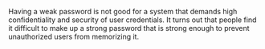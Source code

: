 Having a weak password is not good for a system that demands high confidentiality and security of user credentials. It turns out that people find it difficult to make up a strong password that is strong enough to prevent unauthorized users from memorizing it.
